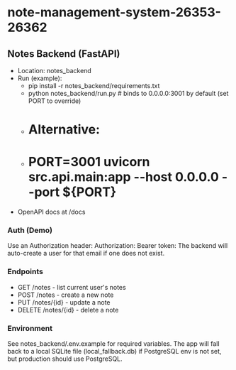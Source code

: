 # note-management-system-26353-26362

## Notes Backend (FastAPI)
- Location: notes_backend
- Run (example):
  - pip install -r notes_backend/requirements.txt
  - python notes_backend/run.py  # binds to 0.0.0.0:3001 by default (set PORT to override)
  - # Alternative:
  - # PORT=3001 uvicorn src.api.main:app --host 0.0.0.0 --port ${PORT}
- OpenAPI docs at /docs

### Auth (Demo)
Use an Authorization header:
  Authorization: Bearer token:<email>
The backend will auto-create a user for that email if one does not exist.

### Endpoints
- GET /notes - list current user's notes
- POST /notes - create a new note
- PUT /notes/{id} - update a note
- DELETE /notes/{id} - delete a note

### Environment
See notes_backend/.env.example for required variables.
The app will fall back to a local SQLite file (local_fallback.db) if PostgreSQL env is not set, but production should use PostgreSQL.